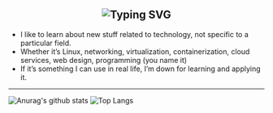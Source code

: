<div align="center">
    <h2><img src="https://readme-typing-svg.herokuapp.com?font=Jetbrains+mono&size=30&duration=6000&color=0B0902&center=true&vCenter=true&width=600&lines=Hey+buddy,+I'm+xuehui;welcome+to+my+github+profile;" alt="Typing SVG"/></h2>
</div>

 <!-- <h1 align="left">Hey buddy, I'm xuehui</h1> -->

- I like to learn about new stuff related to technology, not specific to a
  particular field.
- Whether it’s Linux, networking, virtualization, containerization, cloud
  services, web design, programming (you name it)
- If it’s something I can use in real life, I’m down for learning and applying
  it.

---
<!--
**xuehuizzz/xuehuia** is a ✨ _special_ ✨ repository because its `README.md` (this file) appears on your GitHub profile.

Here are some ideas to get you started:

- 🔭 I’m currently working on ...
- 🌱 I’m currently learning Python...
- 👯 I’m looking to collaborate on ...
- 🤔 I’m looking for help with ...
- 💬 Ask me about ...
- 📫 How to reach me: xuehui6710@gmail.com
- 😄 Pronouns: ...
- ⚡ Fun fact: ...
-->
![Anurag's github stats](https://github-readme-stats.vercel.app/api?username=xuehuizzz&show_icons=true&theme=radical)
![Top Langs](https://github-readme-stats.vercel.app/api/top-langs/?username=xuehuizzz)
